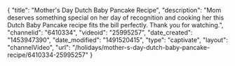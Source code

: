{
    "title": "Mother's Day Dutch Baby Pancake Recipe",
    "description": "Mom deserves something special on her day of recognition and cooking her this Dutch Baby Pancake recipe fits the bill perfectly. Thank you for watching.",
    "channelid": "6410334",
    "videoid": "25995257",
    "date_created": "1453947390",
    "date_modified": "1491520415",
    "type": "captivate",
    "layout": "channelVideo",
    "url": "\/holidays\/mother-s-day-dutch-baby-pancake-recipe\/6410334-25995257"
}
